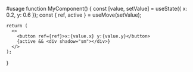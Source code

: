 #usage
function MyComponent() {
  const [value, setValue] = useState({ x: 0.2, y: 0.6 });
  const { ref, active } = useMove<HTMLButtonElement>(setValue);

    return (
      <>
        <button ref={ref}>x:{value.x} y:{value.y}</button>
        {active && <div shadow="sm"></div>}
      </>
    );

}
